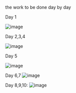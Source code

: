 the work to be done day by day

Day 1

![image](https://user-images.githubusercontent.com/46724031/96132644-50cf1800-0f03-11eb-9778-2a8b83cffac1.png)

Day 2,3,4

![image](https://user-images.githubusercontent.com/46724031/96133141-85db6a80-0f03-11eb-8e1c-f08150537ceb.png)

Day 5

![image](https://user-images.githubusercontent.com/46724031/96134343-e9fe2e80-0f03-11eb-907e-3f5fc317b21f.png)

Day 6,7
![image](https://user-images.githubusercontent.com/46724031/97109636-5e478780-16e5-11eb-9242-53d483d09434.png)

Day 8,9,10:
![image](https://user-images.githubusercontent.com/46724031/97719279-f07dd000-1ad7-11eb-9e43-84ad576872ff.png)
